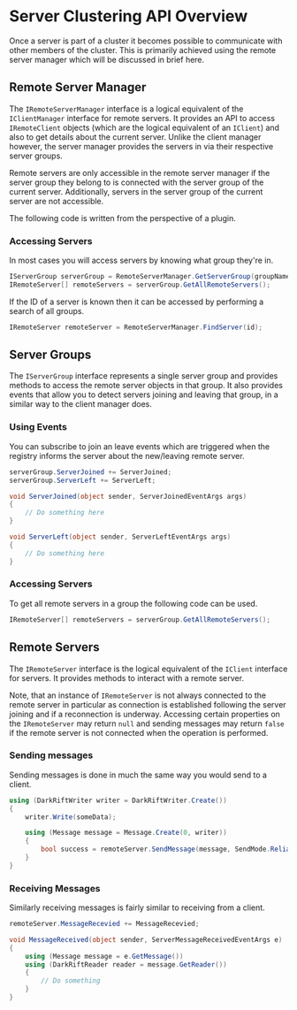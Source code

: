 # Server Clustering API Overview
Once a server is part of a cluster it becomes possible to communicate with other members of the cluster. This is primarily achieved using the remote server manager which will be discussed in brief here.

## Remote Server Manager
The `IRemoteServerManager` interface is a logical equivalent of the `IClientManager` interface for remote servers. It provides an API to access `IRemoteClient` objects (which are the logical equivalent of an `IClient`) and also to get details about the current server. Unlike the client manager however, the server manager provides the servers in via their respective server groups.

Remote servers are only accessible in the remote server manager if the server group they belong to is connected with the server group of the current server. Additionally, servers in the server group of the current server are not accessible.

The following code is written from the perspective of a plugin.

### Accessing Servers
In most cases you will access servers by knowing what group they're in.
```c#
IServerGroup serverGroup = RemoteServerManager.GetServerGroup(groupName);
IRemoteServer[] remoteServers = serverGroup.GetAllRemoteServers();
```

If the ID of a server is known then it can be accessed by performing a search of all groups.
```c#
IRemoteServer remoteServer = RemoteServerManager.FindServer(id);
```

## Server Groups
The `IServerGroup` interface represents a single server group and provides methods to access the remote server objects in that group. It also provides events that allow you to detect servers joining and leaving that group, in a similar way to the client manager does.

### Using Events
You can subscribe to join an leave events which are triggered when the registry informs the server about the new/leaving remote server.
```c#
serverGroup.ServerJoined += ServerJoined;
serverGroup.ServerLeft += ServerLeft;

void ServerJoined(object sender, ServerJoinedEventArgs args)
{
    // Do something here
}

void ServerLeft(object sender, ServerLeftEventArgs args)
{
    // Do something here
}
```

### Accessing Servers
To get all remote servers in a group the following code can be used.
```c#
IRemoteServer[] remoteServers = serverGroup.GetAllRemoteServers();
```

## Remote Servers
The `IRemoteServer` interface is the logical equivalent of the `IClient` interface for servers. It provides methods to interact with a remote server.

Note, that an instance of `IRemoteServer` is not always connected to the remote server in particular as connection is established following the server joining and if a reconnection is underway. Accessing certain properties on the `IRemoteServer` may return `null` and sending messages may return `false` if the remote server is not connected when the operation is performed.

### Sending messages
Sending messages is done in much the same way you would send to a client.
```c#
using (DarkRiftWriter writer = DarkRiftWriter.Create())
{
    writer.Write(someData);

    using (Message message = Message.Create(0, writer))
    {
        bool success = remoteServer.SendMessage(message, SendMode.Reliable);
    }
}
```

### Receiving Messages
Similarly receiving messages is fairly similar to receiving from a client.
```c#
remoteServer.MessageRecevied += MessageRecevied;

void MessageReceived(object sender, ServerMessageReceivedEventArgs e)
{
    using (Message message = e.GetMessage())
    using (DarkRiftReader reader = message.GetReader())
    {
        // Do something
    }
}
```
